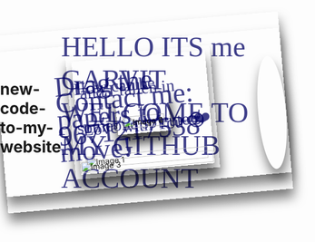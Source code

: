 # new-code-to-my-website
HELLO ITS me GARVIT WELCOME TO MY GITHUB ACCOUNT
<!DOCTYPE html>
<html lang="en">
<head>
  <meta charset="UTF-8">
  <meta name="viewport" content="width=device-width, initial-scale=1.0">
  <title>Drag Papers ❤️</title>
  <style>
    @import url('https://fonts.googleapis.com/css2?family=Zeyada&display=swap');
    body {
      height: 100vh;
      display: flex;
      align-items: center;
      justify-content: center;
      background-size: cover;
      background-image: url("https://www.w3schools.com/w3images/fjords.jpg"); /* Scenic view background */
      background-position: center center;
      margin: 0;
      padding: 0;
    }
    .paper {
      background-image: url("https://i0.wp.com/textures.world/wp-content/uploads/2018/10/2-Millimeter-Paper-Background-copy.jpg?ssl=1");
      background-size: 500px;
      background-position: center center;
      padding: 20px 100px;
      transform: rotateZ(-5deg);
      box-shadow: 1px 15px 20px 0px rgba(0,0,0,0.5);
      position: absolute;
    }
    .paper.heart {
      position: relative;
      width: 200px;
      height: 200px;
      padding: 0;
      border-radius: 50%;
    }
    .paper.image {
      padding: 10px;
    }
    .paper.image p {
      font-size: 30px;
    }
    img {
      max-height: 200px;
      width: 100%;
      user-select: none;
    }
    .paper.heart::after {
      content: "";
      background-image: url('https://cdn.pixabay.com/photo/2016/03/31/19/25/cartoon-1294994__340.png');
      width: 100%;
      height: 100%;
      position: absolute;
      top: 0;
      left: 0;
      background-size: 150px;
      background-position: center center;
      background-repeat: no-repeat;
      opacity: 0.6;
    }
    p {
      font-family: 'Zeyada';
      font-size: 50px;
      color: rgb(0,0,100);
      opacity: 0.75;
      user-select: none;
    }
  </style>
</head>
<body>
  
  <div class="paper heart"></div>
  
  <div class="paper image">
    <p> and I fallen in</p>
    <p>Love with You 😍</p>
    <img src="C:/IIT M BS/WORK FILES/IIT MADRAS/FINAL/Screenshot 2024-09-23 135216.png" alt="Image 1" />
  </div>
  
  <div class="paper image">
    <p></p>
    <img src="C:/IIT M BS/WORK FILES/IIT MADRAS/FINAL/Screenshot 2024-09-23 135239.png" alt="Image 2" />
  </div>
  
  <div class="paper">
    <p class="p1">Contact me: 9671217538</p>
  </div>
  
  <div class="paper image">
    <p>How can be </p>
    <p> someone so cute ❤️ </p>
    <img src="C:/IIT M BS/WORK FILES/IIT MADRAS/FINAL/WhatsApp Image 2024-09-23 at 15.27.55_bbe9d7f8.jpg" alt="Image 3" />
  </div>
  
  <div class="paper image">
    <p></p>
    <img src="C:/IIT M BS/WORK FILES/IIT MADRAS/FINAL/WhatsApp Image 2024-09-23 at 15.27.56_30e50c0c.jpg" alt="Image 4" />
  </div>

  <!-- "Drag the papers to move!" paper moved to last -->
  <div class="paper">
    <p class="p1">Drag the papers to move!</p>
  </div>

  <script>
    let highestZ = 1;

    class Paper {
      holdingPaper = false;
      mouseTouchX = 0;
      mouseTouchY = 0;
      mouseX = 0;
      mouseY = 0;
      prevMouseX = 0;
      prevMouseY = 0;
      velX = 0;
      velY = 0;
      rotation = Math.random() * 30 - 15;
      currentPaperX = 0;
      currentPaperY = 0;
      rotating = false;

      init(paper) {
        document.addEventListener('mousemove', (e) => {
          if (!this.rotating) {
            this.mouseX = e.clientX;
            this.mouseY = e.clientY;
            this.velX = this.mouseX - this.prevMouseX;
            this.velY = this.mouseY - this.prevMouseY;
          }

          const dirX = e.clientX - this.mouseTouchX;
          const dirY = e.clientY - this.mouseTouchY;
          const dirLength = Math.sqrt(dirX * dirX + dirY * dirY);
          const dirNormalizedX = dirX / dirLength;
          const dirNormalizedY = dirY / dirLength;
          const angle = Math.atan2(dirNormalizedY, dirNormalizedX);
          let degrees = 180 * angle / Math.PI;
          degrees = (360 + Math.round(degrees)) % 360;

          if (this.rotating) {
            this.rotation = degrees;
          }

          if (this.holdingPaper) {
            if (!this.rotating) {
              this.currentPaperX += this.velX;
              this.currentPaperY += this.velY;
            }

            this.prevMouseX = this.mouseX;
            this.prevMouseY = this.mouseY;
            paper.style.transform = `translateX(${this.currentPaperX}px) translateY(${this.currentPaperY}px) rotateZ(${this.rotation}deg)`;
          }
        });

        paper.addEventListener('mousedown', (e) => {
          if (this.holdingPaper) return;
          this.holdingPaper = true;

          paper.style.zIndex = highestZ;
          highestZ += 1;

          if (e.button === 0) {
            this.mouseTouchX = this.mouseX;
            this.mouseTouchY = this.mouseY;
            this.prevMouseX = this.mouseX;
            this.prevMouseY = this.mouseY;
          }

          if (e.button === 2) {
            this.rotating = true;
          }
        });

        window.addEventListener('mouseup', () => {
          this.holdingPaper = false;
          this.rotating = false;
        });
      }
    }

    const papers = Array.from(document.querySelectorAll('.paper'));
    papers.forEach(paper => {
      const p = new Paper();
      p.init(paper);
    });
  </script>
</body>
</html>
